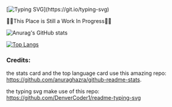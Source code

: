 <!--
**Mr0B/Mr0B** is a ✨ _special_ ✨ repository because its `README.md` (this file) appears on your GitHub profile.

Here are some ideas to get you started:

- 🔭 I’m currently working on ...
- 🌱 I’m currently learning ...
- 👯 I’m looking to collaborate on ...
- 🤔 I’m looking for help with ...
- 💬 Ask me about ...
- 📫 How to reach me: ...
- 😄 Pronouns: ...
- ⚡ Fun fact: ...
-->
[![Typing SVG](https://readme-typing-svg.herokuapp.com?font=Press+Start+2P&size=25&width=500&height=60&lines=Hello+there%2C;++++fellow+traveler.)](https://git.io/typing-svg)

👷‍♂️This Place is Still a Work In Progress👷‍♀️

![Anurag's GitHub stats](https://github-readme-stats.vercel.app/api?username=Mr0B&show_icons=true&theme=dracula)

[![Top Langs](https://github-readme-stats.vercel.app/api/top-langs/?username=Mr0B&layout=compact?count_private=true)](https://github.com/anuraghazra/github-readme-stats)

### Credits:

the stats card and the top language card use this amazing repo: https://github.com/anuraghazra/github-readme-stats.

the typing svg make use of this repo: https://github.com/DenverCoder1/readme-typing-svg
